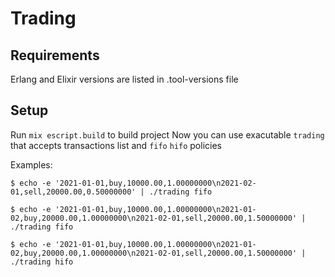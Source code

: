 # Trading

## Requirements
Erlang and Elixir versions are listed in .tool-versions file

## Setup
Run `mix escript.build` to build project
Now you can use exacutable `trading` that accepts transactions list and `fifo` `hifo` policies

Examples:
```
$ echo -e '2021-01-01,buy,10000.00,1.00000000\n2021-02-01,sell,20000.00,0.50000000' | ./trading fifo
```

```
$ echo -e '2021-01-01,buy,10000.00,1.00000000\n2021-01-02,buy,20000.00,1.00000000\n2021-02-01,sell,20000.00,1.50000000' | ./trading fifo
```

```
$ echo -e '2021-01-01,buy,10000.00,1.00000000\n2021-01-02,buy,20000.00,1.00000000\n2021-02-01,sell,20000.00,1.50000000' | ./trading hifo
```